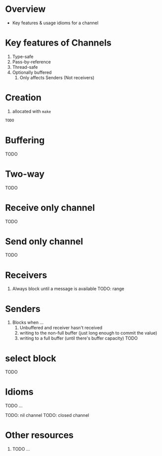 # Overview
- Key features & usage idioms for a channel


# Key features of Channels
1. Type-safe
1. Pass-by-reference
1. Thread-safe
1. Optionally buffered
    1. Only affects Senders (Not receivers)

# Creation
1. allocated with `make`
```go
TODO
```

# Buffering
TODO


# Two-way
TODO

# Receive only channel
TODO

# Send only channel
TODO


# Receivers
1. Always block until a message is available
TODO: range


# Senders
1. Blocks when ...
    1. Unbuffered and receiver hasn't received
    1. writing to the non-full buffer (just long enough to commit the value)
    1. writing to a full buffer (until there's buffer capacity)
TODO


# select block
TODO


# Idioms
TODO ...


TODO: nil channel
TODO: closed channel


# Other resources
1. TODO ...
